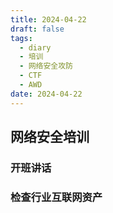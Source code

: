 ```yaml
---
title: 2024-04-22
draft: false
tags:
  - diary
  - 培训
  - 网络安全攻防
  - CTF
  - AWD
date: 2024-04-22
---
```

## 网络安全培训
###  开班讲话

### 检查行业互联网资产

